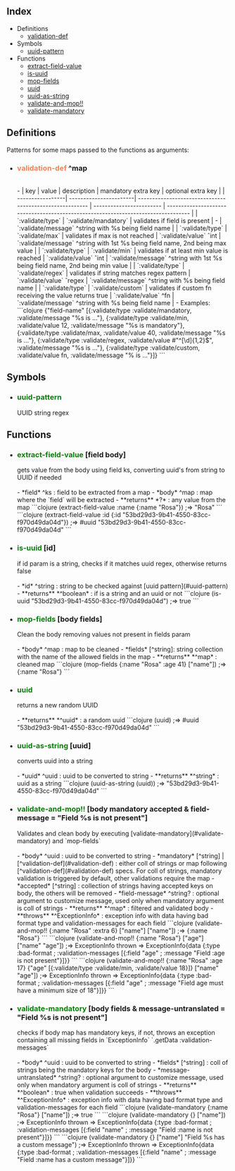 ## Index
- Definitions
  - [validation-def](#validation-def)
- Symbols
  - [uuid-pattern](#uuid-pattern)
- Functions
  - [extract-field-value](#extract-field-value)
  - [is-uuid](#is-uuid)
  - [mop-fields](#mop-fields)
  - [uuid](#uuid)
  - [uuid-as-string](#uuid-as-string)
  - [validate-and-mop!!](#validate-and-mop!!)
  - [validate-mandatory](#validate-mandatory)

## Definitions
Patterns for some maps passed to the functions as arguments:
- <h3><a id='validation-def'></a><span style="color:coral">validation-def</span> ^map</h3><br>
  - | key              | value                  | description                                              | mandatory extra key      | optional extra key                                                                 |
    | -----------------| -----------------------| -------------------------------------------------------- | ------------------------ | ---------------------------------------------------------------------------------- |
    | `:validate/type` | `:validate/mandatory`  | validates if field is present                            | -                        | `:validate/message` ^string with %s being field name                               |
    | `:validate/type` | `:validate/max`        | validates if max is not reached                          | `:validate/value` ˆint   | `:validate/message` ^string with 1st %s being field name, 2nd being max value      |
    | `:validate/type` | `:validate/min`        | validates if at least min value is reached               | `:validate/value` ˆint   | `:validate/message` ^string with 1st %s being field name, 2nd being min value      |
    | `:validate/type` | `:validate/regex`      | validates if string matches regex pattern                | `:validate/value` ˆregex | `:validate/message` ^string with %s being field name                               |
    | `:validate/type` | `:validate/custom`     | validates if custom fn receiving the value returns true  | `:validate/value` ^fn    | `:validate/message` ^string with %s being field name                               |
  - Examples:
  ```clojure
    {"field-name"
      [{:validate/type :validate/mandatory, :validate/message "%s is ..."},
       {:validate/type :validate/min, :validate/value 12, :validate/message "%s is mandatory"},
       {:validate/type :validate/max, :validate/value 40, :validate/message "%s is ..."},
       {:validate/type :validate/regex, :validate/value #"^[\d]{1,2}$", :validate/message "%s is ..."},
       {:validate/type :validate/custom, :validate/value fn, :validate/message "% is ..."}]}
  ```
  

## Symbols
- <h3><a id='uuid-pattern'></a><span style="color:green">uuid-pattern</span><br></h3>
  UUID string regex

## Functions

- <h3><a id='extract-field-value'></a><span style="color:green">extract-field-value</span> [field body]<br></h3>
  gets value from the body using field ks, converting uuid's from string to UUID if needed <br>
  <br>
  - *field* ^ks : field to be extracted from a map
  - *body* ^map : map where the `field` will be extracted
  - **returns** *?* : any value from the map
  ```clojure
    (extract-field-value :name {:name "Rosa"})
    ;=> "Rosa"
  ```
  ```clojure
    (extract-field-value :id {:id "53bd29d3-9b41-4550-83cc-f970d49da04d"}) 
    ;=> #uuid "53bd29d3-9b41-4550-83cc-f970d49da04d"
  ```

- <h3><a id='is-uuid'></a><span style="color:green">is-uuid</span> [id]<br></h3>
  if id param is a string, checks if it matches uuid regex, otherwise returns false <br>
  <br>
  - *id* ^string : string to be checked against [uuid pattern](#uuid-pattern)
  - **returns** *^boolean* : if is a string and an uuid or not
  ```clojure
    (is-uuid "53bd29d3-9b41-4550-83cc-f970d49da04d") ;=> true
  ```

- <h3><a id='mop-fields'></a><span style="color:green">mop-fields</span> [body fields]<br></h3>
  Clean the body removing values not present in fields param <br>
  <br>
  - *body* ^map : map to be cleaned
  - *fields* [^string]: string collection with the name of the allowed fields in the map
  - **returns** *^map* : cleaned map
  ```clojure
    (mop-fields {:name "Rosa" :age 41} ["name"]) 
    ;=> {:name "Rosa"} 
  ```

- <h3><a id='uuid'></a><span style="color:green">uuid</span><br></h3>
  returns a new random UUID <br>
  <br>
  - **returns** *^uuid* : a random uuid
  ```clojure
    (uuid) ;=> #uuid "53bd29d3-9b41-4550-83cc-f970d49da04d"
  ```
- <h3><a id='uuid-as-string'></a><span style="color:green">uuid-as-string</span> [uuid]<br></h3>
  converts uuid into a string <br>
  <br>
  - *uuid* ^uuid : uuid to be converted to string
  - **returns** *^string* : uuid as a string
  ```clojure
    (uuid-as-string (uuid)) ;=> "53bd29d3-9b41-4550-83cc-f970d49da04d"
  ```

- <h3><a id='validate-and-mop!!'></a><span style="color:green">validate-and-mop!!</span> [body mandatory accepted & field-message = "Field %s is not present"]<br></h3>
  Validates and clean body by executing [validate-mandatory](#validate-mandatory) and `mop-fields` <br>
  <br>
  - *body* ^uuid : uuid to be converted to string
  - *mandatory* [^string] | [^validation-def](#validation-def) : either coll of strings or map following [^validation-def](#validation-def) specs. For coll of strings, mandatory validation is triggered by default, other validations require the map
  - *accepted* [^string] : collection of strings having accepted keys on body, the others will be removed
  - *field-message* ^string? : optional argument to customize message, used only when mandatory argument is coll of strings 
  - **returns** *^map* : filtered and validated body
  - **throws** *^ExceptionInfo* : exception info with data having bad format type and validation-messages for each field
  ```clojure
   (validate-and-mop!! {:name "Rosa" :extra 6} ["name"] ["name"])
   ;=> {:name "Rosa"}
  ```
  ```clojure
   (validate-and-mop!! {:name "Rosa"} ["age"] ["name" "age"])
   ;=> ExceptionInfo thrown => ExceptionInfo{data {:type :bad-format
   ;                                               :validation-messages [{:field "age"
   ;                                                                      :message "Field :age is not present"}]}}
  ```
  ```clojure
   (validate-and-mop!! 
        {:name "Rosa" :age 17}
        {"age" [{:validate/type :validate/min, :validate/value 18}]}
        ["name" "age"])
   ;=> ExceptionInfo thrown => ExceptionInfo{data {:type :bad-format
   ;                                               :validation-messages [{:field "age"
   ;                                                                      :message "Field age must have a minimum size of 18"}]}}
  ```

- <h3><a id='validate-mandatory'></a><span style="color:green">validate-mandatory</span> [body fields & message-untranslated = "Field %s is not present"]<br></h3>
  checks if body map has mandatory keys, if not, throws an exception containing all missing fields in `ExceptionInfo` `.getData :validation-messages` <br>
  <br>
  - *body* ^uuid : uuid to be converted to string
  - *fields* [^string] : coll of strings being the mandatory keys for the body 
  - *message-untranslated* ^string? : optional argument to customize message, used only when mandatory argument is coll of strings
  - **returns** *^boolean* : true when validation succeeds
  - **throws** *^ExceptionInfo* : exception info with data having bad format type and validation-messages for each field
  ```clojure
    (validate-mandatory {:name "Rosa"} ["name"]) 
    ;=> true
  ```
  ```clojure
    (validate-mandatory {} ["name"]) 
    ;=> ExceptionInfo thrown => ExceptionInfo{data {:type :bad-format
    ;                                               :validation-messages [{:field "name"
    ;                                                                      :message "Field :name is not present"}]}}
  ```
  ```clojure
    (validate-mandatory {} ["name"] "Field %s has a custom message") 
    ;=> ExceptionInfo thrown => ExceptionInfo{data {:type :bad-format
    ;                                               :validation-messages [{:field "name"
    ;                                                                      :message "Field :name has a custom message"}]}}
  ```